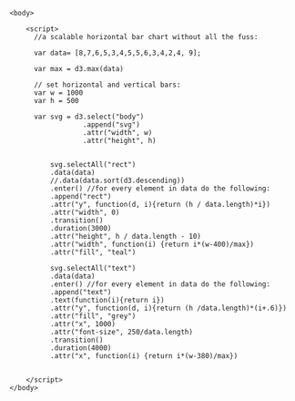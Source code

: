 <html lang="en">
	<head>
		<meta charset="utf-8">
		<title>D3: A true bar chart with SVG rects</title>
        <script type="text/javascript" src="http://d3js.org/d3.v3.min.js"></script>
		<style type="text/css">
			/* No style rules here yet */		
		</style>
	</head>
  
	<body>
		
		<script> 
		  //a scalable horizontal bar chart without all the fuss:
		  
		  var data= [8,7,6,5,3,4,5,5,6,3,4,2,4, 9];  
		  
		  var max = d3.max(data)
		  
		  // set horizontal and vertical bars:
		  var w = 1000
		  var h = 500
		  
		  var svg = d3.select("body")
		              .append("svg")
		              .attr("width", w)
		              .attr("height", h)
		              
		
		      svg.selectAll("rect")
		      .data(data)
		      //.data(data.sort(d3.descending))
		      .enter() //for every element in data do the following:
		      .append("rect")
		      .attr("y", function(d, i){return (h / data.length)*i})
		      .attr("width", 0)
		      .transition()
		      .duration(3000)
		      .attr("height", h / data.length - 10)
		      .attr("width", function(i) {return i*(w-400)/max})
		      .attr("fill", "teal")
		      
		      svg.selectAll("text")
		      .data(data)
		      .enter() //for every element in data do the following:
		      .append("text")
		      .text(function(i){return i})
		      .attr("y", function(d, i){return (h /data.length)*(i+.6)})
		      .attr("fill", "grey")
		      .attr("x", 1000)
		      .attr("font-size", 250/data.length)
		      .transition()
		      .duration(4000)
		      .attr("x", function(i) {return i*(w-380)/max})
		
		  
		</script>
	</body>
</html>
